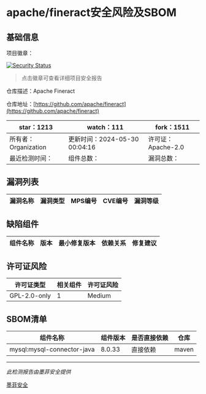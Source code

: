 # apache/fineract安全风险及SBOM

## 基础信息

项目徽章：

[![Security Status](https://www.murphysec.com/platform3/v31/badge/1795878070721355776.svg)](https://www.murphysec.com/console/report/1719777613849427968/1795878070721355776)

> 点击徽章可查看详细项目安全报告

仓库描述：Apache Fineract

仓库地址：[https://github.com/apache/fineract](https://github.com/apache/fineract)

| star：1213 | watch：111 | fork：1511 |
| ----------- | -------------- | ------------ |
| 所有者：Organization | 更新时间：2024-05-30 00:04:16 | 许可证：Apache-2.0 |
| 最近检测时间： | 组件总数： | 漏洞总数： |




## 漏洞列表

| 漏洞名称 | 漏洞类型 | MPS编号 | CVE编号 | 漏洞等级 |
| ------- | ------ | ------- | ------ | ----- |





## 缺陷组件

| 组件名称 | 版本 | 最小修复版本 | 依赖关系 | 修复建议 |
| -------- | ---- | ------------ | -------- | -------- |





## 许可证风险

| 许可证类型 | 相关组件 | 许可证风险 |
| ---------- | -------- | ---------- |
|GPL-2.0-only|1|Medium|




## SBOM清单

| 组件名称 | 组件版本 | 是否直接依赖 | 仓库 |
| -------- | -------- | ------------ | ---- |
|mysql:mysql-connector-java|8.0.33|直接依赖|maven|


------

*此检测报告由墨菲安全提供*

[墨菲安全](www.murphysec.com)